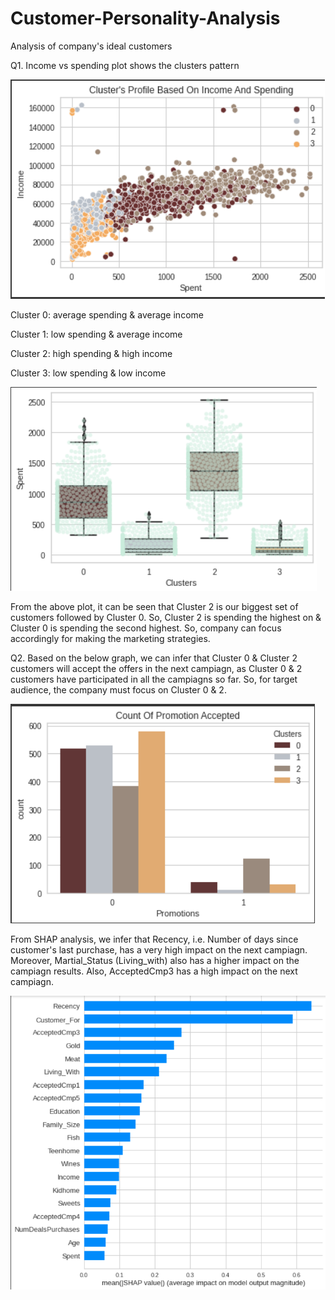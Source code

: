 # Customer-Personality-Analysis
Analysis of company's ideal customers

Q1. Income vs spending plot shows the clusters pattern

![](income-spend.png)

Cluster 0: average spending & average income

Cluster 1: low spending & average income

Cluster 2: high spending & high income

Cluster 3: low spending & low income

![](spend-cluster.png)

From the above plot, it can be seen that Cluster 2 is our biggest set of customers followed by Cluster 0. So, Cluster 2 is spending the highest on & Cluster 0 is spending the second highest. So, company can focus accordingly for making the marketing strategies.

Q2. Based on the below graph, we can infer that Cluster 0 & Cluster 2 customers will accept the offers in the next campiagn, as Cluster 0 & 2 customers have participated in all the campiagns so far. So, for target audience, the company must focus on Cluster 0 & 2.

![](promo-count.png)

From SHAP analysis, we infer that Recency, i.e. Number of days since customer's last purchase, has a very high impact on the next campiagn. Moreover, Martial_Status (Living_with) also has a higher impact on the campiagn results. Also, AcceptedCmp3 has a high impact on the next campiagn.

![](shap.png)
